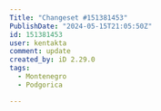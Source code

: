 ```yaml
---
Title: "Changeset #151381453"
PublishDate: "2024-05-15T21:05:50Z"
id: 151381453
user: kentakta
comment: update
created_by: iD 2.29.0
tags:
  - Montenegro
  - Podgorica

---
```

